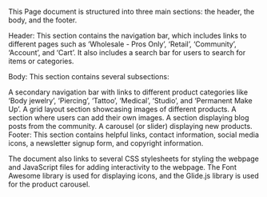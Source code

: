 This Page document is structured into three main sections: the header, the body, and the footer.

Header: This section contains the navigation bar, which includes links to different pages such as ‘Wholesale - Pros Only’, ‘Retail’, ‘Community’, ‘Account’, and ‘Cart’. It also includes a search bar for users to search for items or categories.

Body: This section contains several subsections:

A secondary navigation bar with links to different product categories like ‘Body jewelry’, ‘Piercing’, ‘Tattoo’, ‘Medical’, ‘Studio’, and ‘Permanent Make Up’.
A grid layout section showcasing images of different products.
A section where users can add their own images.
A section displaying blog posts from the community.
A carousel (or slider) displaying new products.
Footer: This section contains helpful links, contact information, social media icons, a newsletter signup form, and copyright information.

The document also links to several CSS stylesheets for styling the webpage and JavaScript files for adding interactivity to the webpage. The Font Awesome library is used for displaying icons, and the Glide.js library is used for the product carousel.
